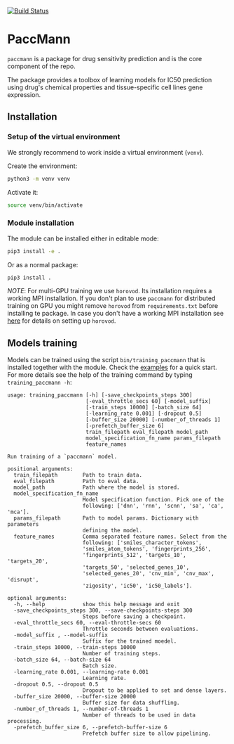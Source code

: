[![Build Status](https://travis-ci.org/drugilsberg/paccmann.svg?branch=master)](https://travis-ci.org/drugilsberg/paccmann)
# PaccMann

`paccmann` is a package for drug sensitivity prediction and is the core component of the repo.

The package provides a toolbox of learning models for IC50 prediction using drug's chemical properties and tissue-specific cell lines gene expression.

## Installation

### Setup of the virtual environment

We strongly recommend to work inside a virtual environment (`venv`).

Create the environment:

```sh
python3 -m venv venv
```

Activate it:

```sh
source venv/bin/activate
```

### Module installation

The module can be installed either in editable mode:

```sh
pip3 install -e .
```

Or as a normal package:

```sh
pip3 install .
```

*NOTE*: For multi-GPU training we use `horovod`. Its installation requires a working MPI installation.
If you don't plan to use `paccmann` for distributed training on GPU you might remove `horovod` from `requirements.txt` before installing te package.
In case you don't have a working MPI installation see [here](https://github.com/uber/horovod) for details on setting up `horovod`.

## Models training

Models can be trained using the script `bin/training_paccmann` that is installed together with the module. Check the [examples](https://github.com/drugilsberg/paccmann/tree/master/examples) for a quick start.
For more details see the help of the training command by typing `training_paccmann -h`:

```console
usage: training_paccmann [-h] [-save_checkpoints_steps 300]
                         [-eval_throttle_secs 60] [-model_suffix]
                         [-train_steps 10000] [-batch_size 64]
                         [-learning_rate 0.001] [-dropout 0.5]
                         [-buffer_size 20000] [-number_of_threads 1]
                         [-prefetch_buffer_size 6]
                         train_filepath eval_filepath model_path
                         model_specification_fn_name params_filepath
                         feature_names

Run training of a `paccmann` model.

positional arguments:
  train_filepath        Path to train data.
  eval_filepath         Path to eval data.
  model_path            Path where the model is stored.
  model_specification_fn_name
                        Model specification function. Pick one of the
                        following: ['dnn', 'rnn', 'scnn', 'sa', 'ca', 'mca'].
  params_filepath       Path to model params. Dictionary with parameters
                        defining the model.
  feature_names         Comma separated feature names. Select from the
                        following: ['smiles_character_tokens',
                        'smiles_atom_tokens', 'fingerprints_256',
                        'fingerprints_512', 'targets_10', 'targets_20',
                        'targets_50', 'selected_genes_10',
                        'selected_genes_20', 'cnv_min', 'cnv_max', 'disrupt',
                        'zigosity', 'ic50', 'ic50_labels'].

optional arguments:
  -h, --help            show this help message and exit
  -save_checkpoints_steps 300, --save-checkpoints-steps 300
                        Steps before saving a checkpoint.
  -eval_throttle_secs 60, --eval-throttle-secs 60
                        Throttle seconds between evaluations.
  -model_suffix , --model-suffix 
                        Suffix for the trained moedel.
  -train_steps 10000, --train-steps 10000
                        Number of training steps.
  -batch_size 64, --batch-size 64
                        Batch size.
  -learning_rate 0.001, --learning-rate 0.001
                        Learning rate.
  -dropout 0.5, --dropout 0.5
                        Dropout to be applied to set and dense layers.
  -buffer_size 20000, --buffer-size 20000
                        Buffer size for data shuffling.
  -number_of_threads 1, --number-of-threads 1
                        Number of threads to be used in data processing.
  -prefetch_buffer_size 6, --prefetch-buffer-size 6
                        Prefetch buffer size to allow pipelining.
```
